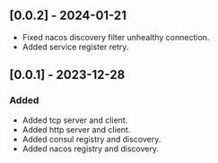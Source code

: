 ## [0.0.2] - 2024-01-21
- Fixed nacos discovery filter unhealthy connection.
- Added service register retry.

## [0.0.1] - 2023-12-28

### Added
- Added tcp server and client.
- Added http server and client.
- Added consul registry and discovery.
- Added nacos registry and discovery.
